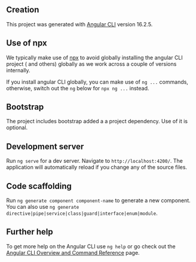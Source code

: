 ## Creation

This project was generated with [Angular CLI](https://github.com/angular/angular-cli) version 16.2.5.

## Use of npx

We typically make use of [npx](https://www.npmjs.com/package/npx) to avoid globally installing the angular CLI project (
and others) globally as we work across a couple of versions internally.

If you install angular CLI globally, you can make use of `ng ...` commands, otherwise, switch out the `ng` below
for `npx ng ...` instead.

## Bootstrap

The project includes bootstrap added a a project dependency. Use of it is optional.

## Development server

Run `ng serve` for a dev server. Navigate to `http://localhost:4200/`. The application will automatically reload if you
change any of the source files.

## Code scaffolding

Run `ng generate component component-name` to generate a new component.
You can also use `ng generate directive|pipe|service|class|guard|interface|enum|module`.

## Further help

To get more help on the Angular CLI use `ng help` or go check out
the [Angular CLI Overview and Command Reference](https://angular.io/cli) page.
